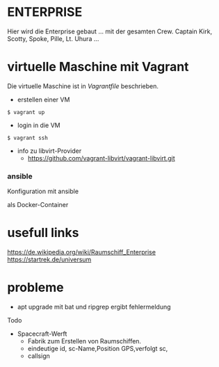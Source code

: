 # ENTERPRISE
Hier wird die Enterprise gebaut ...
mit der gesamten Crew. Captain Kirk, Scotty, Spoke, Pille, Lt. Uhura ...

#  virtuelle Maschine mit Vagrant
Die virtuelle Maschine ist in _*Vagrantfile*_ beschrieben.

- erstellen einer VM
```
$ vagrant up
```
- login in die VM
```
$ vagrant ssh
```
- info zu libvirt-Provider
  - https://github.com/vagrant-libvirt/vagrant-libvirt.git

###  ansible
Konfiguration mit ansible

als Docker-Container

# usefull links
https://de.wikipedia.org/wiki/Raumschiff_Enterprise
https://startrek.de/universum

# probleme
* apt upgrade mit bat und ripgrep ergibt fehlermeldung

Todo 
* Spacecraft-Werft
   * Fabrik zum Erstellen von Raumschiffen.
   * eindeutige id, sc-Name,Position GPS,verfolgt sc,
   * callsign
